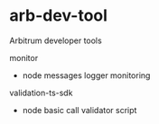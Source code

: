 # arb-dev-tool

Arbitrum developer tools

monitor

- node messages logger monitoring

validation-ts-sdk

- node basic call validator script
